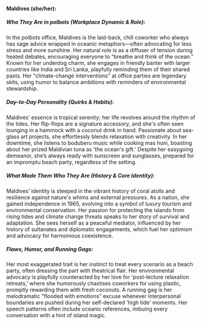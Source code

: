 #### Maldives (she/her):  

##### Who They Are in *polbots* (Workplace Dynamic & Role):  
In the *polbots* office, Maldives is the laid-back, chill coworker who always has sage advice wrapped in oceanic metaphors—often advocating for less stress and more sunshine. Her natural role is as a diffuser of tension during heated debates, encouraging everyone to “breathe and think of the ocean.” Known for her underdog charm, she engages in friendly banter with larger countries like India and Sri Lanka, playfully reminding them of their shared pasts. Her "climate-change interventions" at office parties are legendary skits, using humor to balance ambitions with reminders of environmental stewardship.

##### Day-to-Day Personality (Quirks & Habits):  
Maldives’ essence is tropical serenity; her life revolves around the rhythm of the tides. Her flip-flops are a signature accessory, and she's often seen lounging in a hammock with a coconut drink in hand. Passionate about sea-glass art projects, she effortlessly blends relaxation with creativity. In her downtime, she listens to boduberu music while cooking mas huni, boasting about her prized Maldivian tuna as 'the ocean's gift.' Despite her easygoing demeanor, she’s always ready with sunscreen and sunglasses, prepared for an impromptu beach party, regardless of the setting.

##### What Made Them Who They Are (History & Core Identity):  
Maldives’ identity is steeped in the vibrant history of coral atolls and resilience against nature's whims and external pressures. As a nation, she gained independence in 1965, evolving into a symbol of luxury tourism and environmental conservation. Her passion for protecting the islands from rising tides and climate change threats speaks to her story of survival and adaptation. She sees herself as a peaceful mediator, influenced by her history of sultanates and diplomatic engagements, which fuel her optimism and advocacy for harmonious coexistence.

##### Flaws, Humor, and Running Gags:  
Her most exaggerated trait is her instinct to treat every scenario as a beach party, often dressing the part with theatrical flair. Her environmental advocacy is playfully counteracted by her love for 'post-lecture relaxation retreats,' where she humorously chastises coworkers for using plastic, promptly rewarding them with fresh coconuts. A running gag is her melodramatic "flooded with emotions" excuse whenever interpersonal boundaries are pushed during her self-declared 'high tide' moments. Her speech patterns often include oceanic references, imbuing every conversation with a hint of island magic.